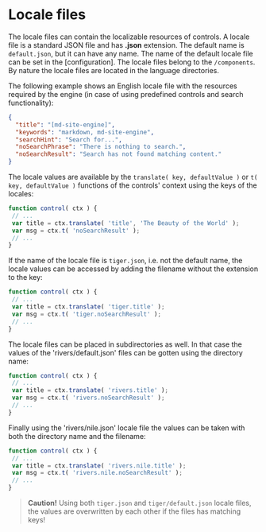 <!-- ======================================================================
--- Search engine
title:          Locale files
keywords:       locale file
description:    Locale files in md-site-engine.
--- Menu system
order:          50
text:           Locale files
hidden:         false
umbel:          false
--- Page properties
id:             
document:       
layout:         layout-2-left
$-left:         #side-menu
searchable:     true
--- Side menu
side-menu-root:     /documentation
side-menu-header:   Documentation
side-menu-top:      Introduction
side-menu-depth:    2
======================================================================= -->

# Locale files

The locale files can contain the localizable resources of controls. A locale
file is a standard JSON file and has __.json__ extension. The default name is
`default.json`, but it can have any name. The name of the default locale file
can be set in the [configuration]. The locale files belong to the `/components`.
By nature the locale files are located in the language directories.

The following example shows an English locale file with the resources required
by the engine (in case of using predefined controls and search functionality):

```json
{
  "title": "[md-site-engine]",
  "keywords": "markdown, md-site-engine",
  "searchHint": "Search for...",
  "noSearchPhrase": "There is nothing to search.",
  "noSearchResult": "Search has not found matching content."
}
```

The locale values are available by the `translate( key, defaultValue )` or
`t( key, defaultValue )` functions of the controls' context using the keys
of the locales:
 
 ```javascript
function control( ctx ) {
  // ...
  var title = ctx.translate( 'title', 'The Beauty of the World' );
  var msg = ctx.t( 'noSearchResult' );
  // ...
}
```

If the name of the locale file is `tiger.json`, i.e. not the default name,
the locale values can be accessed by adding the filename without the extension
to the key:

 ```javascript
function control( ctx ) {
  // ...
  var title = ctx.translate( 'tiger.title' );
  var msg = ctx.t( 'tiger.noSearchResult' );
  // ...
}
```

The locale files can be placed in subdirectories as well. In that case the
values of the 'rivers/default.json' files can be gotten using the directory
name:

 ```javascript
function control( ctx ) {
  // ...
  var title = ctx.translate( 'rivers.title' );
  var msg = ctx.t( 'rivers.noSearchResult' );
  // ...
}
```

Finally using the 'rivers/nile.json' locale file the values can be taken
with both the directory name and the filename:

 ```javascript
function control( ctx ) {
  // ...
  var title = ctx.translate( 'rivers.nile.title' );
  var msg = ctx.t( 'rivers.nile.noSearchResult' );
  // ...
}
```

> **Caution!** Using both `tiger.json` and `tiger/default.json` locale files,
the values are overwritten by each other if the files has matching keys!
